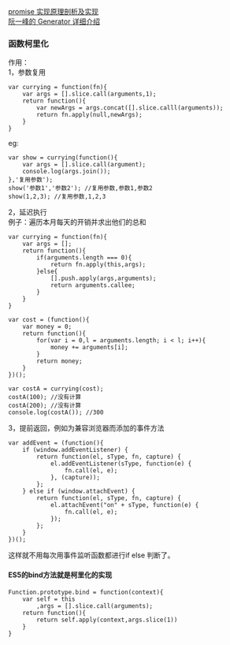 [promise 实现原理剖析及实现](https://github.com/xieranmaya/blog/issues/3)  
[阮一峰的 Generator 详细介绍](http://es6.ruanyifeng.com/#docs/generator-async)
### 函数柯里化
作用：  
1，参数复用  
```
var currying = function(fn){
	var args = [].slice.call(arguments,1);
	return function(){
		var newArgs = args.concat([].slice.calll(arguments));
		return fn.apply(null,newArgs);
	} 
}
```

eg: 
``` 
var show = currying(function(){
	var args = [].slice.call(argument);
	console.log(args.join());
},'复用参数');
show('参数1','参数2'); //复用参数,参数1,参数2
show(1,2,3); //复用参数,1,2,3
```
2，延迟执行  
例子：遍历本月每天的开销并求出他们的总和  
```
var currying = function(fn){
	var args = [];
	return function(){
		if(arguments.length === 0){
			return fn.apply(this,args);
		}else{
			[].push.apply(args,arguments);
			return arguments.callee;
		}
	}
}
```
```
var cost = (function(){
	var money = 0;
	return function(){
		for(var i = 0,l = arguments.length; i < l; i++){
			money += arguments[i];
		}
		return money;
	}
})();
```
```
var costA = currying(cost);
costA(100); //没有计算
costA(200); //没有计算
console.log(costA()); //300
```
3，提前返回，例如为兼容浏览器而添加的事件方法  
```
var addEvent = (function(){
    if (window.addEventListener) {
        return function(el, sType, fn, capture) {
            el.addEventListener(sType, function(e) {
                fn.call(el, e);
            }, (capture));
        };
    } else if (window.attachEvent) {
        return function(el, sType, fn, capture) {
            el.attachEvent("on" + sType, function(e) {
                fn.call(el, e);
            });
        };
    }
})();
```
这样就不用每次用事件监听函数都进行if else 判断了。  
#### ES5的bind方法就是柯里化的实现  
```
Function.prototype.bind = function(context){
	var self = this
		,args = [].slice.call(arguments);
	return function(){
		return self.apply(context,args.slice(1))
	}
}
```